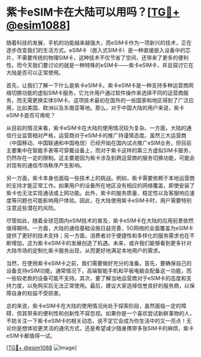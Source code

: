 # 紫卡eSIM卡在大陆可以用吗？[[TG💪+ @esim1088](https://t.me/s/esim1088)]

随着科技的发展，手机的功能越来越强大，而eSIM卡作为一项新兴的技术，正在逐步改变我们的生活方式。eSIM卡（嵌入式SIM卡）是一种直接嵌入设备中的芯片，不需要传统的物理SIM卡，这种技术不仅节省了空间，还带来了更多的便利性。而今天我们要讨论的就是一种特殊的eSIM卡——紫卡eSIM卡，并且探讨它在大陆是否可以正常使用。

首先，让我们了解一下什么是紫卡eSIM卡。紫卡eSIM卡是一种支持多种运营商网络切换功能的虚拟SIM卡服务，它允许用户通过软件操作来选择不同的运营商服务，而无需更换实体SIM卡。这项技术最初在国外的一些国家和地区得到了广泛应用，比如美国、欧洲以及东南亚等地。那么，对于中国大陆的用户来说，紫卡eSIM卡是否可用呢？

从目前的情况来看，紫卡eSIM卡在大陆的使用情况较为复杂。一方面，大陆的通信行业监管相对严格，运营商对于eSIM卡的推广持谨慎态度。虽然三大运营商（中国移动、中国联通和中国电信）已经开始在国内试点推广eSIM业务，但目前主要集中在智能手表等可穿戴设备上，而对于紫卡这样的第三方虚拟SIM卡服务，仍然存在一定的限制。这主要是因为紫卡涉及到跨运营商的服务切换功能，可能会对现有的通信市场秩序产生影响。

另一方面，紫卡本身也面临一些技术上的挑战。例如，紫卡需要依赖于本地运营商的支持才能正常工作。如果用户的设备所在地区没有相应的网络覆盖，即使安装了紫卡也无法实现通话或上网功能。此外，紫卡的服务质量、稳定性以及客服响应速度等问题也可能影响用户体验。因此，在大陆使用紫卡eSIM卡时，用户需要特别注意这些潜在的风险。

尽管如此，随着全球范围内eSIM技术的普及，紫卡eSIM卡在大陆的应用前景依然值得期待。一方面，大陆的通信基础设施日益完善，5G网络的全面覆盖为eSIM卡提供了更好的技术支持；另一方面，消费者对于便捷性和多样化的服务需求也在不断增加，这为紫卡eSIM卡的发展创造了机遇。未来，或许我们能够看到更多针对大陆市场的定制化紫卡服务出现，从而更好地满足本地用户的需求。

当然，在使用紫卡eSIM卡之前，我们需要做好充分的准备。首先，要确保自己的设备支持eSIM功能，通常情况下，高端智能手机和平板电脑会配备这一功能，而一些较老款的设备可能不支持。其次，要了解当地运营商对于eSIM卡的态度和支持力度，以免购买后无法正常使用。最后，建议大家选择信誉良好的服务商，以保障自身的权益不受损害。

总的来说，紫卡eSIM卡在大陆的使用情况尚处于探索阶段，虽然面临一定的障碍，但其带来的便利性和创新性不容忽视。如果你是一个喜欢尝试新鲜事物的人，不妨关注一下紫卡eSIM卡的相关动态，说不定它会成为你生活中的又一亮点！无论你是想体验更灵活的通讯方式，还是希望减少随身携带多张SIM卡的麻烦，紫卡eSIM卡都值得一试。

[[TG💪+ @esim1088](https://t.me/s/esim1088) ![Image](https://i.postimg.cc/4NQfJmqS/Snipaste-2025-05-13-00-14-12.png)]
